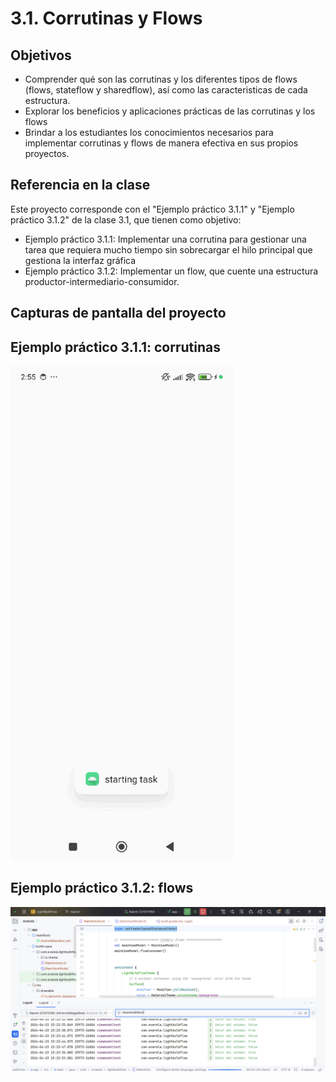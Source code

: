 # 3.1. Corrutinas y Flows
## Objetivos
- Comprender qué son las corrutinas y los diferentes tipos de flows (flows, stateflow y sharedflow), así como las caracteristicas de cada estructura. 
- Explorar los beneficios y aplicaciones prácticas de las corrutinas y los flows
- Brindar a los estudiantes los conocimientos necesarios para implementar corrutinas y flows de manera efectiva en sus propios proyectos.

## Referencia en la clase
Este proyecto corresponde con el "Ejemplo práctico 3.1.1" y "Ejemplo práctico 3.1.2" de la clase 3.1, que tienen como objetivo:
- Ejemplo práctico 3.1.1: Implementar una corrutina para gestionar una tarea que requiera mucho tiempo sin sobrecargar el hilo principal que gestiona la interfaz gráfica
- Ejemplo práctico 3.1.2: Implementar un flow, que cuente una estructura productor-intermediario-consumidor.

## Capturas de pantalla del proyecto
## Ejemplo práctico 3.1.1: corrutinas
![Alt text](https://github.com/vareladev/pdm2024/blob/main/projectscreenshots/clase31-1.gif)

## Ejemplo práctico 3.1.2: flows
![Alt text](https://github.com/vareladev/pdm2024/blob/main/projectscreenshots/clase31-2.png)